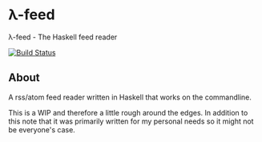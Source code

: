 # λ-feed #

λ-feed - The Haskell feed reader

[![Build Status](https://travis-ci.org/markus1189/lambda-feed.png?branch=master)](https://travis-ci.org/markus1189/lambda-feed)

## About ##

A rss/atom feed reader written in Haskell that works on the
commandline.

This is a WIP and therefore a little rough around the edges.  In
addition to this note that it was primarily written for my personal
needs so it might not be everyone's case.
